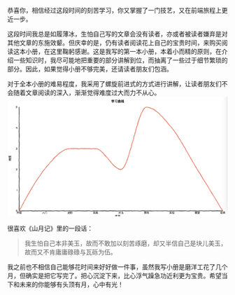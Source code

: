恭喜你，相信经过这段时间的刻苦学习，你又掌握了一门技艺，又在前端旅程上更近一步。

这段时间我总是如履薄冰，生怕自己写的文章会没有读者，亦或者被读者嫌弃是对其他文章的东施效颦。但庆幸的是，仍有读者阅读花上自己的宝贵时间，来购买阅读这本小册，在这里鞠躬感谢。这是我写的第一本小册，本着小而精的原则，在介绍一些知识时，我尽可能地把重要的部分讲解到位，而抽离了一些过于细节繁琐的部分。因此，如果觉得小册不够完美，还请读者朋友们包涵。

对于全本小册的难易程度，我采用了螺旋前进式的方式进行讲解，让读者朋友们不会随着文章阅读的深入，渐渐觉得难度过大而力不从心。
![](image.png)


很喜欢《山月记》里的一段话：

> 我生怕自己本非美玉，故而不敢加以刻苦琢磨，却又半信自己是块儿美玉，故而又不肯庸庸碌碌与瓦砾为伍。

我之前也不相信自己能够花时间来好好做一件事，虽然我写小册是磨洋工花了几个月，但确实是把它写完了。把心沉淀下来，比心浮气躁急功近利更为宝贵。希望当下和未来的你能够有头顶有月，心中有光！